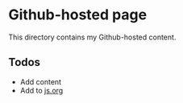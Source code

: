 # Github-hosted page

This directory contains my Github-hosted content.

## Todos

-   Add content
-   Add to [js.org](https://github.com/js-org/dns.js.org/edit/master/cnames_active.js)
